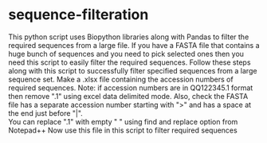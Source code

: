 # sequence-filteration
This python script uses Biopython libraries along with Pandas to filter the required sequences from a large file. If you have a FASTA file that contains a huge bunch of sequences and you need to pick selected ones then you need this script to easily filter the required sequences. 
Follow these steps along with this script to successfully filter specified sequences from a large sequence set. 
Make a .xlsx file containing the accession numbers of required sequences. 
Note: if accession numbers are in QQ122345.1 format then remove ".1" using excel data delimited mode. 
Also, check the FASTA file has a separate accession number starting with ">" and has a space at the end just before "|".  
You can replace ".1" with empty " " using find and replace option from Notepad++
Now use this file in this script to filter required sequences 
